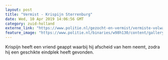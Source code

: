 ```yaml
---
layout: post
title: "Vermist - Krispijn Sterrenburg"
date: Wed, 10 Apr 2019 14:06:56 GMT
category: zuid-holland
externe_link: "https://www.politie.nl/gezocht-en-vermist/vermiste-volwassenen/2019/april/krispijn-sterrenburg.html"
feature_image: "https://www.politie.nl/binaries/w98h130/content/gallery/politie/vermist/vermiste-volwassenen/2019/april/krispijn-sterrenburg.jpg"
---
```


Krispijn heeft een vriend geappt waarbij hij afscheid van hem neemt, zodra hij een geschikte eindplek heeft gevonden.
